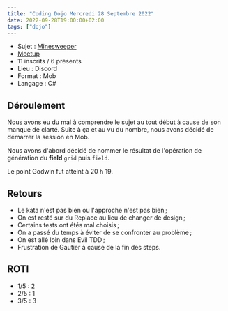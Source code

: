 ```yaml
---
title: "Coding Dojo Mercredi 28 Septembre 2022"
date: 2022-09-28T19:00:00+02:00
tags: ["dojo"]
---
```


- Sujet : [Minesweeper](https://codingdojo.org/kata/Minesweeper/)
- [Meetup](https://www.meetup.com/software-craftsmanship-lyon/events/287932673/)
- 11 inscrits / 6 présents
- Lieu : Discord
- Format : Mob
- Langage : C#

## Déroulement

Nous avons eu du mal à comprendre le sujet au tout début à cause de son manque de clarté. Suite à ça et au vu du nombre, nous avons décidé de démarrer la session en Mob.

Nous avons d'abord décidé de nommer le résultat de l'opération de génération du __field__ `grid` puis `field`.

Le point Godwin fut atteint à 20 h 19.

## Retours

- Le kata n'est pas bien ou l'approche n'est pas bien ;
- On est resté sur du Replace au lieu de changer de design ;
- Certains tests ont étés mal choisis ;
- On a passé du temps à éviter de se confronter au problème ;
- On est allé loin dans Evil TDD ;
- Frustration de Gautier à cause de la fin des steps.

## ROTI

- 1/5 : 2
- 2/5 : 1
- 3/5 : 3
